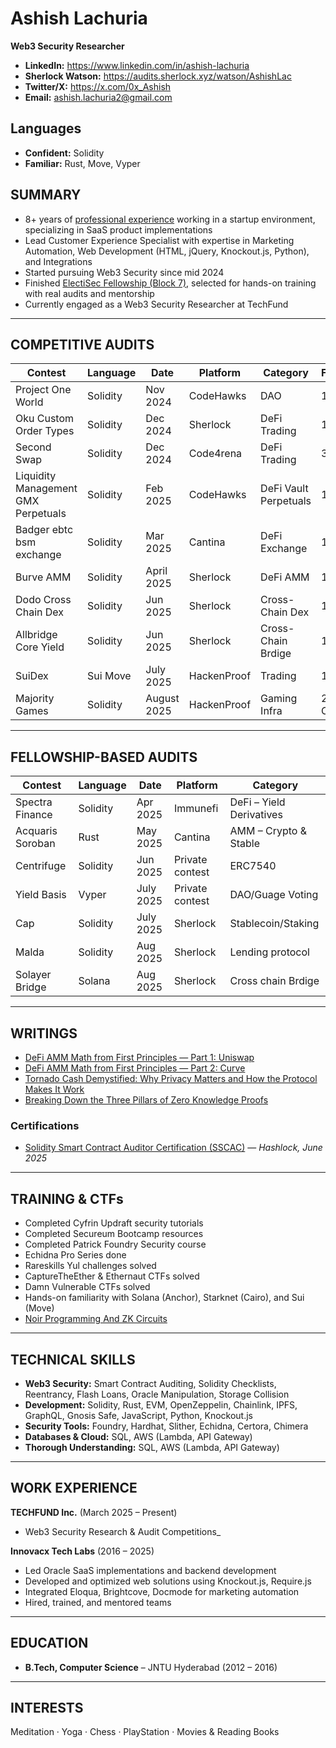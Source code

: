 # Ashish Lachuria  
**Web3 Security Researcher**
- **LinkedIn:** https://www.linkedin.com/in/ashish-lachuria  
- **Sherlock Watson:** https://audits.sherlock.xyz/watson/AshishLac  
- **Twitter/X:** https://x.com/0x_Ashish  
- **Email:** ashish.lachuria2@gmail.com  


## Languages

- **Confident:** Solidity  
- **Familiar:** Rust, Move, Vyper



## SUMMARY
- 8+ years of <a href="https://www.linkedin.com/in/ashish-lachuria" target="_blank">professional experience</a> working in a startup environment, specializing in SaaS product implementations
- Lead Customer Experience Specialist with expertise in Marketing Automation, Web Development (HTML, jQuery, Knockout.js, Python), and Integrations  
- Started pursuing Web3 Security since mid 2024
- Finished [ElectiSec Fellowship (Block 7)](https://electisec.com/fellowships), selected for hands-on training with real audits and mentorship
- Currently engaged as a Web3 Security Researcher at TechFund

---

## COMPETITIVE AUDITS
| Contest                             | Language | Date        | Platform   | Category               | Findings |
|-------------------------------------|----------|-------------|------------|------------------------|----------|
| Project One World                   | Solidity | Nov 2024    | CodeHawks  | DAO                    | 1H       |
| Oku Custom Order Types              | Solidity | Dec 2024    | Sherlock   | DeFi Trading           | 1H, 1M   |
| Second Swap                         | Solidity | Dec 2024    | Code4rena  | DeFi Trading           | 3M       |
| Liquidity Management GMX Perpetuals | Solidity | Feb 2025    | CodeHawks  | DeFi Vault Perpetuals  | 1M       |
| Badger ebtc bsm exchange            | Solidity | Mar 2025    | Cantina    | DeFi Exchange          | 1H       |
| Burve AMM            | Solidity | April 2025    | Sherlock    | DeFi AMM          | 1H       |
| Dodo Cross Chain Dex            | Solidity | Jun 2025    | Sherlock    | Cross-Chain Dex     | 1H, 1M       |
| Allbridge Core Yield            | Solidity | Jun 2025    | Sherlock    | Cross-Chain Brdige     | 1M       |
| SuiDex            | Sui Move | July 2025    | HackenProof    | Trading     | 1M       |
| Majority Games            | Solidity | August 2025    | HackenProof    | Gaming Infra     | 2 Criticals       |

---

## FELLOWSHIP-BASED AUDITS
| Contest                   | Language | Date     | Platform  | Category                |
|---------------------------|----------|----------|-----------|-------------------------|
| Spectra Finance           | Solidity | Apr 2025 | Immunefi  | DeFi – Yield Derivatives|
| Acquaris Soroban          | Rust     | May 2025 | Cantina   | AMM – Crypto & Stable   |
| Centrifuge                | Solidity | Jun 2025 | Private contest        | ERC7540                 |
| Yield Basis               | Vyper | July 2025 | Private contest         | DAO/Guage Voting                 |
| Cap                | Solidity | July 2025 | Sherlock         | Stablecoin/Staking                 |
| Malda                | Solidity | Aug 2025 | Sherlock         | Lending protocol                 |
| Solayer Bridge                | Solana | Aug 2025 | Sherlock         | Cross chain Brdige                 |

---

## WRITINGS
- [DeFi AMM Math from First Principles — Part 1: Uniswap](https://techfund.jp/en/media/amm-math-first-principles-part1)
- [DeFi AMM Math from First Principles — Part 2: Curve](https://techfund.jp/en/media/amm-math-first-principles-part2-curve-v1)
- [Tornado Cash Demystified: Why Privacy Matters and How the Protocol Makes It Work](https://techfund.jp/en/media/why-privacy-matters-tornado-cash-demystified)
- [Breaking Down the Three Pillars of Zero Knowledge Proofs](https://techfund.jp/en/media/zero-knowledge-proofs-pillars-explained)

### Certifications
- [Solidity Smart Contract Auditor Certification (SSCAC)](https://certification.hashlock.com/certificate/solidity-smart-contract-developer-certification)  — *Hashlock, June 2025*

---

## TRAINING & CTFs
- Completed Cyfrin Updraft security tutorials  
- Completed Secureum Bootcamp resources  
- Completed Patrick Foundry Security course  
- Echidna Pro Series done  
- Rareskills Yul challenges solved  
- CaptureTheEther & Ethernaut CTFs solved  
- Damn Vulnerable CTFs solved  
- Hands-on familiarity with Solana (Anchor), Starknet (Cairo), and Sui (Move)  
- <a href="https://updraft.cyfrin.io/courses/noir-programming-and-zk-circuits" target="_blank">Noir Programming And ZK Circuits</a>

---

## TECHNICAL SKILLS
- **Web3 Security:** Smart Contract Auditing, Solidity Checklists, Reentrancy, Flash Loans, Oracle Manipulation, Storage Collision  
- **Development:** Solidity, Rust, EVM, OpenZeppelin, Chainlink, IPFS, GraphQL, Gnosis Safe, JavaScript, Python, Knockout.js  
- **Security Tools:** Foundry, Hardhat, Slither, Echidna, Certora, Chimera  
- **Databases & Cloud:** SQL, AWS (Lambda, API Gateway)  
- **Thorough Understanding:** SQL, AWS (Lambda, API Gateway)  

---

## WORK EXPERIENCE

**TECHFUND Inc.** (March 2025 – Present)  
- Web3 Security Research & Audit Competitions_

**Innovacx Tech Labs** (2016 – 2025)  
- Led Oracle SaaS implementations and backend development  
- Developed and optimized web solutions using Knockout.js, Require.js  
- Integrated Eloqua, Brightcove, Docmode for marketing automation  
- Hired, trained, and mentored teams

---

## EDUCATION
- **B.Tech, Computer Science** – JNTU Hyderabad (2012 – 2016)  

---

## INTERESTS
Meditation · Yoga · Chess · PlayStation · Movies & Reading Books
